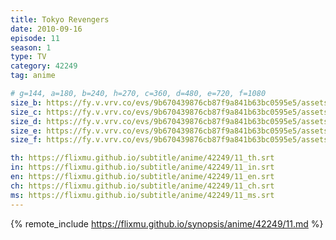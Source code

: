 ```yaml
---
title: Tokyo Revengers
date: 2010-09-16
episode: 11
season: 1
type: TV
category: 42249
tag: anime

# g=144, a=180, b=240, h=270, c=360, d=480, e=720, f=1080
size_b: https://fy.v.vrv.co/evs/9b670439876cb87f9a841b63bc0595e5/assets/911c50c8d98f7cd5de6b63ddd0ac054e_4090569.mp4
size_c: https://fy.v.vrv.co/evs/9b670439876cb87f9a841b63bc0595e5/assets/911c50c8d98f7cd5de6b63ddd0ac054e_4090568.mp4
size_d: https://fy.v.vrv.co/evs/9b670439876cb87f9a841b63bc0595e5/assets/911c50c8d98f7cd5de6b63ddd0ac054e_4090570.mp4
size_e: https://fy.v.vrv.co/evs/9b670439876cb87f9a841b63bc0595e5/assets/911c50c8d98f7cd5de6b63ddd0ac054e_4090571.mp4
size_f: https://fy.v.vrv.co/evs/9b670439876cb87f9a841b63bc0595e5/assets/911c50c8d98f7cd5de6b63ddd0ac054e_4090572.mp4

th: https://flixmu.github.io/subtitle/anime/42249/11_th.srt
in: https://flixmu.github.io/subtitle/anime/42249/11_in.srt
en: https://flixmu.github.io/subtitle/anime/42249/11_en.srt
ch: https://flixmu.github.io/subtitle/anime/42249/11_ch.srt
ms: https://flixmu.github.io/subtitle/anime/42249/11_ms.srt
---
```

{% remote_include https://flixmu.github.io/synopsis/anime/42249/11.md %}
